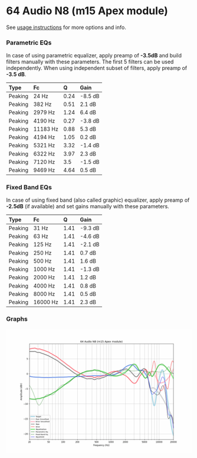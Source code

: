# 64 Audio N8 (m15 Apex module)
See [usage instructions](https://github.com/jaakkopasanen/AutoEq#usage) for more options and info.

### Parametric EQs
In case of using parametric equalizer, apply preamp of **-3.5dB** and build filters manually
with these parameters. The first 5 filters can be used independently.
When using independent subset of filters, apply preamp of **-3.5 dB**.

| Type    | Fc       |    Q | Gain    |
|:--------|:---------|:-----|:--------|
| Peaking | 24 Hz    | 0.24 | -8.5 dB |
| Peaking | 382 Hz   | 0.51 | 2.1 dB  |
| Peaking | 2979 Hz  | 1.24 | 6.4 dB  |
| Peaking | 4190 Hz  | 0.27 | -3.8 dB |
| Peaking | 11183 Hz | 0.88 | 5.3 dB  |
| Peaking | 4194 Hz  | 1.05 | 0.2 dB  |
| Peaking | 5321 Hz  | 3.32 | -1.4 dB |
| Peaking | 6322 Hz  | 3.97 | 2.3 dB  |
| Peaking | 7120 Hz  | 3.5  | -1.5 dB |
| Peaking | 9469 Hz  | 4.64 | 0.5 dB  |

### Fixed Band EQs
In case of using fixed band (also called graphic) equalizer, apply preamp of **-2.5dB**
(if available) and set gains manually with these parameters.

| Type    | Fc       |    Q | Gain    |
|:--------|:---------|:-----|:--------|
| Peaking | 31 Hz    | 1.41 | -9.3 dB |
| Peaking | 63 Hz    | 1.41 | -4.6 dB |
| Peaking | 125 Hz   | 1.41 | -2.1 dB |
| Peaking | 250 Hz   | 1.41 | 0.7 dB  |
| Peaking | 500 Hz   | 1.41 | 1.6 dB  |
| Peaking | 1000 Hz  | 1.41 | -1.3 dB |
| Peaking | 2000 Hz  | 1.41 | 1.2 dB  |
| Peaking | 4000 Hz  | 1.41 | 0.8 dB  |
| Peaking | 8000 Hz  | 1.41 | 0.5 dB  |
| Peaking | 16000 Hz | 1.41 | 2.3 dB  |

### Graphs
![](./64%20Audio%20N8%20(m15%20Apex%20module).png)